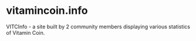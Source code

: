 # vitamincoin.info
VITCInfo - a site built by 2 community members displaying various statistics of Vitamin Coin.
